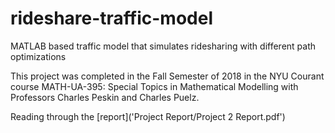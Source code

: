 # rideshare-traffic-model
MATLAB based traffic model that simulates ridesharing with different path optimizations

This project was completed in the Fall Semester of 2018 in the NYU Courant course MATH-UA-395: Special Topics in Mathematical Modelling with Professors Charles Peskin and Charles Puelz.

Reading through the [report]('Project Report/Project 2 Report.pdf')
